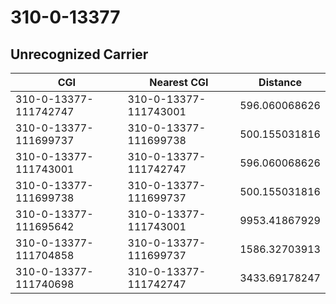 # 310-0-13377
## Unrecognized Carrier


| CGI | Nearest CGI | Distance |
|-----|-------------|----------|
| 310-0-13377-111742747 | 310-0-13377-111743001 | 596.060068626 |
| 310-0-13377-111699737 | 310-0-13377-111699738 | 500.155031816 |
| 310-0-13377-111743001 | 310-0-13377-111742747 | 596.060068626 |
| 310-0-13377-111699738 | 310-0-13377-111699737 | 500.155031816 |
| 310-0-13377-111695642 | 310-0-13377-111743001 | 9953.41867929 |
| 310-0-13377-111704858 | 310-0-13377-111699737 | 1586.32703913 |
| 310-0-13377-111740698 | 310-0-13377-111742747 | 3433.69178247 |
